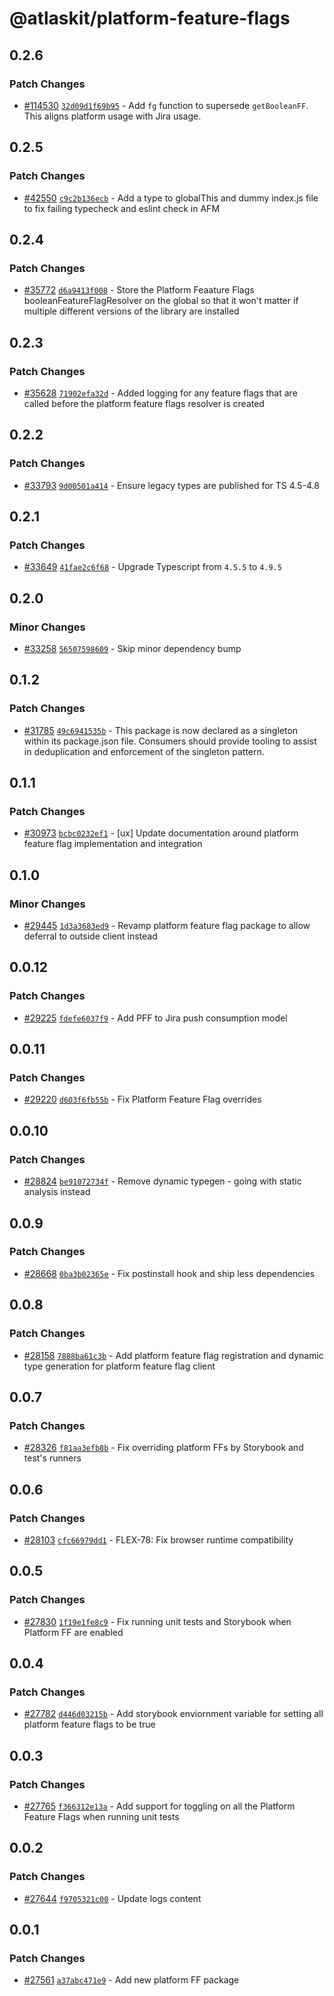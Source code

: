 # @atlaskit/platform-feature-flags

## 0.2.6

### Patch Changes

- [#114530](https://stash.atlassian.com/projects/CONFCLOUD/repos/confluence-frontend/pull-requests/114530)
  [`32d09d1f69b95`](https://stash.atlassian.com/projects/CONFCLOUD/repos/confluence-frontend/commits/32d09d1f69b95) -
  Add `fg` function to supersede `getBooleanFF`. This aligns platform usage with Jira usage.

## 0.2.5

### Patch Changes

- [#42550](https://bitbucket.org/atlassian/atlassian-frontend/pull-requests/42550)
  [`c9c2b136ecb`](https://bitbucket.org/atlassian/atlassian-frontend/commits/c9c2b136ecb) - Add a
  type to globalThis and dummy index.js file to fix failing typecheck and eslint check in AFM

## 0.2.4

### Patch Changes

- [#35772](https://bitbucket.org/atlassian/atlassian-frontend/pull-requests/35772)
  [`d6a9413f008`](https://bitbucket.org/atlassian/atlassian-frontend/commits/d6a9413f008) - Store
  the Platform Feaature Flags booleanFeatureFlagResolver on the global so that it won't matter if
  multiple different versions of the library are installed

## 0.2.3

### Patch Changes

- [#35628](https://bitbucket.org/atlassian/atlassian-frontend/pull-requests/35628)
  [`71902efa32d`](https://bitbucket.org/atlassian/atlassian-frontend/commits/71902efa32d) - Added
  logging for any feature flags that are called before the platform feature flags resolver is
  created

## 0.2.2

### Patch Changes

- [#33793](https://bitbucket.org/atlassian/atlassian-frontend/pull-requests/33793)
  [`9d00501a414`](https://bitbucket.org/atlassian/atlassian-frontend/commits/9d00501a414) - Ensure
  legacy types are published for TS 4.5-4.8

## 0.2.1

### Patch Changes

- [#33649](https://bitbucket.org/atlassian/atlassian-frontend/pull-requests/33649)
  [`41fae2c6f68`](https://bitbucket.org/atlassian/atlassian-frontend/commits/41fae2c6f68) - Upgrade
  Typescript from `4.5.5` to `4.9.5`

## 0.2.0

### Minor Changes

- [#33258](https://bitbucket.org/atlassian/atlassian-frontend/pull-requests/33258)
  [`56507598609`](https://bitbucket.org/atlassian/atlassian-frontend/commits/56507598609) - Skip
  minor dependency bump

## 0.1.2

### Patch Changes

- [#31785](https://bitbucket.org/atlassian/atlassian-frontend/pull-requests/31785)
  [`49c6941535b`](https://bitbucket.org/atlassian/atlassian-frontend/commits/49c6941535b) - This
  package is now declared as a singleton within its package.json file. Consumers should provide
  tooling to assist in deduplication and enforcement of the singleton pattern.

## 0.1.1

### Patch Changes

- [#30973](https://bitbucket.org/atlassian/atlassian-frontend/pull-requests/30973)
  [`bcbc0232ef1`](https://bitbucket.org/atlassian/atlassian-frontend/commits/bcbc0232ef1) - [ux]
  Update documentation around platform feature flag implementation and integration

## 0.1.0

### Minor Changes

- [#29445](https://bitbucket.org/atlassian/atlassian-frontend/pull-requests/29445)
  [`1d3a3683ed9`](https://bitbucket.org/atlassian/atlassian-frontend/commits/1d3a3683ed9) - Revamp
  platform feature flag package to allow deferral to outside client instead

## 0.0.12

### Patch Changes

- [#29225](https://bitbucket.org/atlassian/atlassian-frontend/pull-requests/29225)
  [`fdefe6037f9`](https://bitbucket.org/atlassian/atlassian-frontend/commits/fdefe6037f9) - Add PFF
  to Jira push consumption model

## 0.0.11

### Patch Changes

- [#29220](https://bitbucket.org/atlassian/atlassian-frontend/pull-requests/29220)
  [`d603f6fb55b`](https://bitbucket.org/atlassian/atlassian-frontend/commits/d603f6fb55b) - Fix
  Platform Feature Flag overrides

## 0.0.10

### Patch Changes

- [#28824](https://bitbucket.org/atlassian/atlassian-frontend/pull-requests/28824)
  [`be91072734f`](https://bitbucket.org/atlassian/atlassian-frontend/commits/be91072734f) - Remove
  dynamic typegen - going with static analysis instead

## 0.0.9

### Patch Changes

- [#28668](https://bitbucket.org/atlassian/atlassian-frontend/pull-requests/28668)
  [`0ba3b02365e`](https://bitbucket.org/atlassian/atlassian-frontend/commits/0ba3b02365e) - Fix
  postinstall hook and ship less dependencies

## 0.0.8

### Patch Changes

- [#28158](https://bitbucket.org/atlassian/atlassian-frontend/pull-requests/28158)
  [`7888ba61c3b`](https://bitbucket.org/atlassian/atlassian-frontend/commits/7888ba61c3b) - Add
  platform feature flag registration and dynamic type generation for platform feature flag client

## 0.0.7

### Patch Changes

- [#28326](https://bitbucket.org/atlassian/atlassian-frontend/pull-requests/28326)
  [`f81aa3efb8b`](https://bitbucket.org/atlassian/atlassian-frontend/commits/f81aa3efb8b) - Fix
  overriding platform FFs by Storybook and test's runners

## 0.0.6

### Patch Changes

- [#28103](https://bitbucket.org/atlassian/atlassian-frontend/pull-requests/28103)
  [`cfc66979dd1`](https://bitbucket.org/atlassian/atlassian-frontend/commits/cfc66979dd1) - FLEX-78:
  Fix browser runtime compatibility

## 0.0.5

### Patch Changes

- [#27830](https://bitbucket.org/atlassian/atlassian-frontend/pull-requests/27830)
  [`1f19e1fe8c9`](https://bitbucket.org/atlassian/atlassian-frontend/commits/1f19e1fe8c9) - Fix
  running unit tests and Storybook when Platform FF are enabled

## 0.0.4

### Patch Changes

- [#27782](https://bitbucket.org/atlassian/atlassian-frontend/pull-requests/27782)
  [`d446d03215b`](https://bitbucket.org/atlassian/atlassian-frontend/commits/d446d03215b) - Add
  storybook enviornment variable for setting all platform feature flags to be true

## 0.0.3

### Patch Changes

- [#27765](https://bitbucket.org/atlassian/atlassian-frontend/pull-requests/27765)
  [`f366312e13a`](https://bitbucket.org/atlassian/atlassian-frontend/commits/f366312e13a) - Add
  support for toggling on all the Platform Feature Flags when running unit tests

## 0.0.2

### Patch Changes

- [#27644](https://bitbucket.org/atlassian/atlassian-frontend/pull-requests/27644)
  [`f9705321c00`](https://bitbucket.org/atlassian/atlassian-frontend/commits/f9705321c00) - Update
  logs content

## 0.0.1

### Patch Changes

- [#27561](https://bitbucket.org/atlassian/atlassian-frontend/pull-requests/27561)
  [`a37abc471e9`](https://bitbucket.org/atlassian/atlassian-frontend/commits/a37abc471e9) - Add new
  platform FF package
